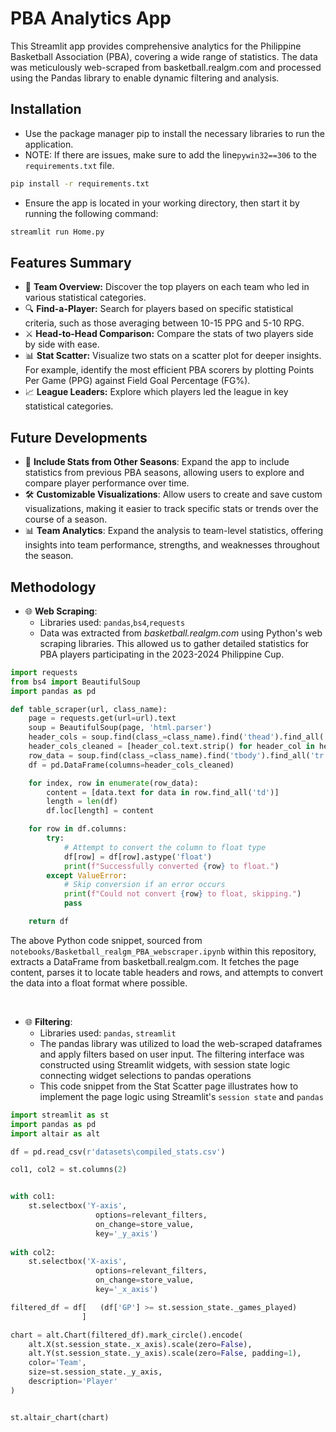 # PBA Analytics App
This Streamlit app provides comprehensive analytics for the Philippine Basketball Association (PBA), covering a wide range of statistics. The data was meticulously web-scraped from basketball.realgm.com and processed using the Pandas library to enable dynamic filtering and analysis.

## Installation
- Use the package manager pip to install the necessary libraries to run the application.
- NOTE: If there are issues, make sure to add the line`pywin32==306` to the `requirements.txt` file.
```bash
pip install -r requirements.txt
```
- Ensure the app is located in your working directory, then start it by running the following command:
```python
streamlit run Home.py
```
## Features Summary
- 📄 **Team Overview:** Discover the top players on each team who led in various statistical categories.
- 🔍 **Find-a-Player:** Search for players based on specific statistical criteria, such as those averaging between 10-15 PPG and 5-10 RPG.
- ⚔️ **Head-to-Head Comparison:** Compare the stats of two players side by side with ease.
- 📊 **Stat Scatter:** Visualize two stats on a scatter plot for deeper insights. For example, identify the most efficient PBA scorers by plotting Points Per Game (PPG) against Field Goal Percentage (FG%).
- 📈 **League Leaders:** Explore which players led the league in key statistical categories.

## Future Developments
- 📅 **Include Stats from Other Seasons**: Expand the app to include statistics from previous PBA seasons, allowing users to explore and compare player performance over time.
- 🛠️ **Customizable Visualizations**: Allow users to create and save custom visualizations, making it easier to track specific stats or trends over the course of a season.
- 📊 **Team Analytics**: Expand the analysis to team-level statistics, offering insights into team performance, strengths, and weaknesses throughout the season.

## Methodology
- 🌐 **Web Scraping**:
  -  Libraries used: `pandas`,`bs4`,`requests`
  -  Data was extracted from *basketball.realgm.com* using Python's web scraping libraries. This allowed us to gather detailed statistics for PBA players participating in the 2023-2024 Philippine Cup.

```python
import requests
from bs4 import BeautifulSoup
import pandas as pd

def table_scraper(url, class_name):
    page = requests.get(url=url).text
    soup = BeautifulSoup(page, 'html.parser')
    header_cols = soup.find(class_=class_name).find('thead').find_all('th')
    header_cols_cleaned = [header_col.text.strip() for header_col in header_cols]
    row_data = soup.find(class_=class_name).find('tbody').find_all('tr')
    df = pd.DataFrame(columns=header_cols_cleaned)

    for index, row in enumerate(row_data):
        content = [data.text for data in row.find_all('td')]
        length = len(df)
        df.loc[length] = content

    for row in df.columns:
        try:
            # Attempt to convert the column to float type
            df[row] = df[row].astype('float')
            print(f"Successfully converted {row} to float.")
        except ValueError:
            # Skip conversion if an error occurs
            print(f"Could not convert {row} to float, skipping.")
            pass

    return df
```

The above Python code snippet, sourced from `notebooks/Basketball_realgm_PBA_webscraper.ipynb` within this repository, extracts a DataFrame from basketball.realgm.com. It fetches the page content, parses it to locate table headers and rows, and attempts to convert the data into a float format where possible.

<br />

- 🌐 **Filtering**:
  -  Libraries used: `pandas`, `streamlit`
  - The pandas library was utilized to load the web-scraped dataframes and apply filters based on user input. The filtering interface was constructed using Streamlit widgets, with session state logic connecting widget selections to pandas operations
  - This code snippet from the Stat Scatter page illustrates how to implement the page logic using Streamlit's `session state` and `pandas`

```python
import streamlit as st
import pandas as pd
import altair as alt

df = pd.read_csv(r'datasets\compiled_stats.csv')

col1, col2 = st.columns(2)


with col1:
    st.selectbox('Y-axis', 
                   options=relevant_filters,
                   on_change=store_value,
                   key='_y_axis')
    
with col2:
    st.selectbox('X-axis', 
                   options=relevant_filters,
                   on_change=store_value,
                   key='_x_axis')

filtered_df = df[   (df['GP'] >= st.session_state._games_played)
                ]

chart = alt.Chart(filtered_df).mark_circle().encode(
    alt.X(st.session_state._x_axis).scale(zero=False),
    alt.Y(st.session_state._y_axis).scale(zero=False, padding=1),
    color='Team',
    size=st.session_state._y_axis,
    description='Player'
)


st.altair_chart(chart)
```
